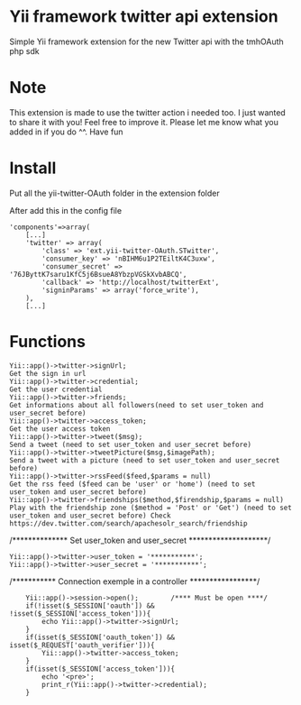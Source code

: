 Yii framework twitter api extension
=================

Simple Yii framework extension for the new Twitter api with the tmhOAuth php sdk

Note
======================

This extension is made to use the twitter action i needed too. I just wanted to share it with you! Feel free to improve it. Please let me know what you added in if you do ^^. Have fun

Install
======================

Put all the yii-twitter-OAuth folder in the extension folder

After add this in the config file

    'components'=>array(
		[...]
		'twitter' => array(
			'class' => 'ext.yii-twitter-OAuth.STwitter',
			'consumer_key' => 'nBIHM6u1P2TEiltK4C3uxw',
			'consumer_secret' => '76JByttK7saru1KfC5j6BsueA8YbzpVGSkXvbABCQ',
			'callback' => 'http://localhost/twitterExt',
			'signinParams' => array('force_write'),
		),
		[...]
		

Functions
======================

	Yii::app()->twitter->signUrl;											Get the sign in url
	Yii::app()->twitter->credential;										Get the user credential
	Yii::app()->twitter->friends;											Get informations about all followers(need to set user_token and user_secret before)
	Yii::app()->twitter->access_token;										Get the user access token
	Yii::app()->twitter->tweet($msg);										Send a tweet (need to set user_token and user_secret before)
	Yii::app()->twitter->tweetPicture($msg,$imagePath);						Send a tweet with a picture (need to set user_token and user_secret before)
	Yii::app()->twitter->rssFeed($feed,$params = null)						Get the rss feed ($feed can be 'user' or 'home') (need to set user_token and user_secret before)
	Yii::app()->twitter->friendships($method,$firendship,$params = null)	Play with the friendship zone ($method = 'Post' or 'Get') (need to set user_token and user_secret before) Check https://dev.twitter.com/search/apachesolr_search/friendship
	
/************** Set user_token and user_secret ********************/

	Yii::app()->twitter->user_token = '***********';
	Yii::app()->twitter->user_secret = '***********';
	
	
/*********** Connection exemple in a controller *****************/

		Yii::app()->session->open();		/**** Must be open ****/
		if(!isset($_SESSION['oauth']) && !isset($_SESSION['access_token'])){
			echo Yii::app()->twitter->signUrl;
		}
		if(isset($_SESSION['oauth_token']) && isset($_REQUEST['oauth_verifier'])){
			Yii::app()->twitter->access_token;
		}
		if(isset($_SESSION['access_token'])){
			echo '<pre>';
			print_r(Yii::app()->twitter->credential);
		}
		
